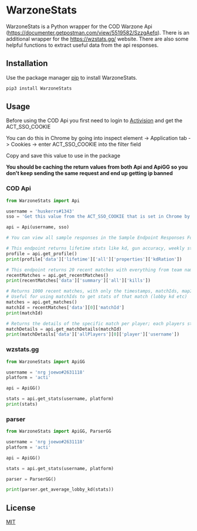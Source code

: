 # WarzoneStats

WarzoneStats is a Python wrapper for the COD Warzone Api (https://documenter.getpostman.com/view/5519582/SzzgAefq). There is an additional wrapper for the https://wzstats.gg/ website. There are also some helpful functions to extract useful data from the api responses.

## Installation

Use the package manager [pip](https://pip.pypa.io/en/stable/) to install WarzoneStats.

```bash
pip3 install WarzoneStats
```

## Usage

Before using the COD Api you first need to login to [Activision](https://www.activision.com/) and get the ACT\_SSO\_COOKIE

You can do this in Chrome by going into inspect element -\> Application tab -\> Cookies -\> enter ACT\_SSO\_COOKIE into the filter field

Copy and save this value to use in the package

**You should be caching the return values from both Api and ApiGG so you don't keep sending the same request and end up getting ip banned**
 
### COD Api
```python
from WarzoneStats import Api

username = 'huskerrs#1343'
sso = 'Get this value from the ACT_SSO_COOKIE that is set in Chrome by logging into activision.com'

api = Api(username, sso)

# You can view all sample responses in the Sample Endpoint Responses Folder

# This endpoint returns lifetime stats like kd, gun accuracy, weekly stats, etc
profile = api.get_profile()
print(profile['data']['lifetime']['all']['properties']['kdRation'])

# This endpoint returns 20 recent matches with everything from team name, team placement to the loadouts everyone used
recentMatches = api.get_recentMatches()	
print(recentMatches['data']['summary']['all']['kills'])

# Returns 1000 recent matches, with only the timestamps, matchIds, mapId, and platform
# Useful for using matchIds to get stats of that match (lobby kd etc)
matches = api.get_matches()
matchId = recentMatches['data'][0]['matchId']
print(matchId)

# Returns the details of the specific match per player; each players stats from the loadout they used to the kills they got is listed
matchDetails = api.get_matchDetails(matchId)
print(matchDetails['data']['allPlayers'][0]['player']['username'])
```

### wzstats.gg
```python
from WarzoneStats import ApiGG

username = 'nrg joewo#2631118'
platform = 'acti'

api = ApiGG()

stats = api.get_stats(username, platform)
print(stats)
```

### parser
```python
from WarzoneStats import ApiGG, ParserGG

username = 'nrg joewo#2631118'
platform = 'acti'

api = ApiGG()

stats = api.get_stats(username, platform)

parser = ParserGG()

print(parser.get_average_lobby_kd(stats))

```

## License
[MIT](https://choosealicense.com/licenses/mit/)
